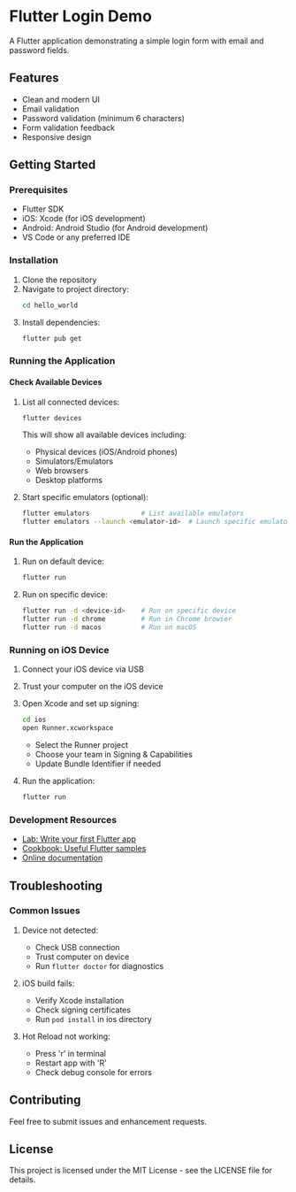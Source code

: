 # Flutter Login Demo

A Flutter application demonstrating a simple login form with email and password fields.

## Features

- Clean and modern UI
- Email validation
- Password validation (minimum 6 characters)
- Form validation feedback
- Responsive design

## Getting Started

### Prerequisites

- Flutter SDK
- iOS: Xcode (for iOS development)
- Android: Android Studio (for Android development)
- VS Code or any preferred IDE

### Installation

1. Clone the repository
2. Navigate to project directory:
   ```bash
   cd hello_world
   ```
3. Install dependencies:
   ```bash
   flutter pub get
   ```

### Running the Application

#### Check Available Devices

1. List all connected devices:
   ```bash
   flutter devices
   ```
   This will show all available devices including:
   - Physical devices (iOS/Android phones)
   - Simulators/Emulators
   - Web browsers
   - Desktop platforms

2. Start specific emulators (optional):
   ```bash
   flutter emulators             # List available emulators
   flutter emulators --launch <emulator-id>  # Launch specific emulator
   ```

#### Run the Application

1. Run on default device:
   ```bash
   flutter run
   ```

2. Run on specific device:
   ```bash
   flutter run -d <device-id>    # Run on specific device
   flutter run -d chrome         # Run in Chrome browser
   flutter run -d macos          # Run on macOS
   ```

### Running on iOS Device

1. Connect your iOS device via USB
2. Trust your computer on the iOS device
3. Open Xcode and set up signing:
   ```bash
   cd ios
   open Runner.xcworkspace
   ```
   - Select the Runner project
   - Choose your team in Signing & Capabilities
   - Update Bundle Identifier if needed

4. Run the application:
   ```bash
   flutter run
   ```

### Development Resources

- [Lab: Write your first Flutter app](https://docs.flutter.dev/get-started/codelab)
- [Cookbook: Useful Flutter samples](https://docs.flutter.dev/cookbook)
- [Online documentation](https://docs.flutter.dev/)

## Troubleshooting

### Common Issues

1. Device not detected:
   - Check USB connection
   - Trust computer on device
   - Run `flutter doctor` for diagnostics

2. iOS build fails:
   - Verify Xcode installation
   - Check signing certificates
   - Run `pod install` in ios directory

3. Hot Reload not working:
   - Press 'r' in terminal
   - Restart app with 'R'
   - Check debug console for errors

## Contributing

Feel free to submit issues and enhancement requests.

## License

This project is licensed under the MIT License - see the LICENSE file for details.
